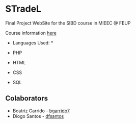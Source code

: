# STradeL

Final Project WebSite for the SIBD course in MIEEC @ FEUP

Course information [here](https://web.fe.up.pt/~arestivo/page/courses/2018/sibd/)

* Languages Used: *

* PHP
* HTML
* CSS
* SQL


## Colaborators

* Beatriz Garrido - [bgarrido7](https://github.com/bgarrido7)
* Diogo Santos - [dfsantos](https://github.com/dfosantos)
